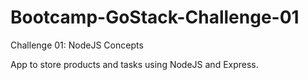 # Bootcamp-GoStack-Challenge-01
Challenge 01: NodeJS Concepts

App to store products and tasks using NodeJS and Express.
